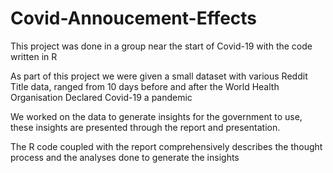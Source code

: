 # Covid-Annoucement-Effects

This project was done in a group near the start of Covid-19 with the code written in R

As part of this project we were given a small dataset with various Reddit Title data, ranged from 10 days before and after the World Health Organisation Declared Covid-19 a pandemic

We worked on the data to generate insights for the government to use, these insights are presented through the report and presentation.

The R code coupled with the report comprehensively describes the thought process and the analyses done to generate the insights
